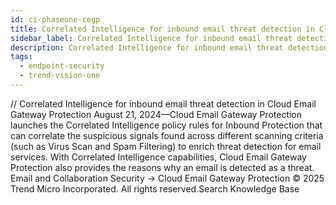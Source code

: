 ```yaml
---
id: ci-phaseone-cegp
title: Correlated Intelligence for inbound email threat detection in Cloud Email Gateway Protection
sidebar_label: Correlated Intelligence for inbound email threat detection in Cloud Email Gateway Protection
description: Correlated Intelligence for inbound email threat detection in Cloud Email Gateway Protection
tags:
  - endpoint-security
  - trend-vision-one
---
```


/*<![CDATA[*/ $('#title').html($('meta[name=map-description]').attr('content')); /*]]>*/ Correlated Intelligence for inbound email threat detection in Cloud Email Gateway Protection August 21, 2024—Cloud Email Gateway Protection launches the Correlated Intelligence policy rules for Inbound Protection that can correlate the suspicious signals found across different scanning criteria (such as Virus Scan and Spam Filtering) to enrich threat detection for email services. With Correlated Intelligence capabilities, Cloud Email Gateway Protection also provides the reasons why an email is detected as a threat. Email and Collaboration Security → Cloud Email Gateway Protection © 2025 Trend Micro Incorporated. All rights reserved.Search Knowledge Base
